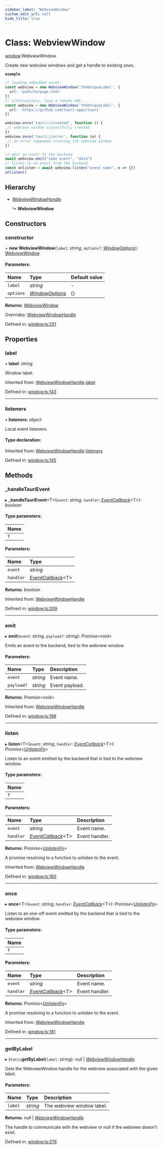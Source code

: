 ```yaml
---
sidebar_label: "WebviewWindow"
custom_edit_url: null
hide_title: true
---
```


# Class: WebviewWindow

[window](../modules/window.md).WebviewWindow

Create new webview windows and get a handle to existing ones.

**`example`** 
```typescript
// loading embedded asset:
const webview = new WebviewWindow('theUniqueLabel', {
  url: 'path/to/page.html'
})
// alternatively, load a remote URL:
const webview = new WebviewWindow('theUniqueLabel', {
  url: 'https://github.com/tauri-apps/tauri'
})

webview.once('tauri://created', function () {
 // webview window successfully created
})
webview.once('tauri://error', function (e) {
 // an error happened creating the webview window
})

// emit an event to the backend
await webview.emit("some event", "data")
// listen to an event from the backend
const unlisten = await webview.listen("event name", e => {})
unlisten()
```

## Hierarchy

* [*WebviewWindowHandle*](window.webviewwindowhandle.md)

  ↳ **WebviewWindow**

## Constructors

### constructor

\+ **new WebviewWindow**(`label`: *string*, `options?`: [*WindowOptions*](../interfaces/window.windowoptions.md)): [*WebviewWindow*](window.webviewwindow.md)

#### Parameters:

Name | Type | Default value |
:------ | :------ | :------ |
`label` | *string* | - |
`options` | [*WindowOptions*](../interfaces/window.windowoptions.md) | {} |

**Returns:** [*WebviewWindow*](window.webviewwindow.md)

Overrides: [WebviewWindowHandle](window.webviewwindowhandle.md)

Defined in: [window.ts:251](https://github.com/tauri-apps/tauri/blob/3afef190/tooling/api/src/window.ts#L251)

## Properties

### label

• **label**: *string*

Window label.

Inherited from: [WebviewWindowHandle](window.webviewwindowhandle.md).[label](window.webviewwindowhandle.md#label)

Defined in: [window.ts:143](https://github.com/tauri-apps/tauri/blob/3afef190/tooling/api/src/window.ts#L143)

___

### listeners

• **listeners**: *object*

Local event listeners.

#### Type declaration:

Inherited from: [WebviewWindowHandle](window.webviewwindowhandle.md).[listeners](window.webviewwindowhandle.md#listeners)

Defined in: [window.ts:145](https://github.com/tauri-apps/tauri/blob/3afef190/tooling/api/src/window.ts#L145)

## Methods

### \_handleTauriEvent

▸ **_handleTauriEvent**<T\>(`event`: *string*, `handler`: [*EventCallback*](../modules/event.md#eventcallback)<T\>): *boolean*

#### Type parameters:

Name |
:------ |
`T` |

#### Parameters:

Name | Type |
:------ | :------ |
`event` | *string* |
`handler` | [*EventCallback*](../modules/event.md#eventcallback)<T\> |

**Returns:** *boolean*

Inherited from: [WebviewWindowHandle](window.webviewwindowhandle.md)

Defined in: [window.ts:209](https://github.com/tauri-apps/tauri/blob/3afef190/tooling/api/src/window.ts#L209)

___

### emit

▸ **emit**(`event`: *string*, `payload?`: *string*): *Promise*<void\>

Emits an event to the backend, tied to the webview window.

#### Parameters:

Name | Type | Description |
:------ | :------ | :------ |
`event` | *string* | Event name.   |
`payload?` | *string* | Event payload.    |

**Returns:** *Promise*<void\>

Inherited from: [WebviewWindowHandle](window.webviewwindowhandle.md)

Defined in: [window.ts:198](https://github.com/tauri-apps/tauri/blob/3afef190/tooling/api/src/window.ts#L198)

___

### listen

▸ **listen**<T\>(`event`: *string*, `handler`: [*EventCallback*](../modules/event.md#eventcallback)<T\>): *Promise*<[*UnlistenFn*](../modules/event.md#unlistenfn)\>

Listen to an event emitted by the backend that is tied to the webview window.

#### Type parameters:

Name |
:------ |
`T` |

#### Parameters:

Name | Type | Description |
:------ | :------ | :------ |
`event` | *string* | Event name.   |
`handler` | [*EventCallback*](../modules/event.md#eventcallback)<T\> | Event handler.   |

**Returns:** *Promise*<[*UnlistenFn*](../modules/event.md#unlistenfn)\>

A promise resolving to a function to unlisten to the event.

Inherited from: [WebviewWindowHandle](window.webviewwindowhandle.md)

Defined in: [window.ts:160](https://github.com/tauri-apps/tauri/blob/3afef190/tooling/api/src/window.ts#L160)

___

### once

▸ **once**<T\>(`event`: *string*, `handler`: [*EventCallback*](../modules/event.md#eventcallback)<T\>): *Promise*<[*UnlistenFn*](../modules/event.md#unlistenfn)\>

Listen to an one-off event emitted by the backend that is tied to the webview window.

#### Type parameters:

Name |
:------ |
`T` |

#### Parameters:

Name | Type | Description |
:------ | :------ | :------ |
`event` | *string* | Event name.   |
`handler` | [*EventCallback*](../modules/event.md#eventcallback)<T\> | Event handler.   |

**Returns:** *Promise*<[*UnlistenFn*](../modules/event.md#unlistenfn)\>

A promise resolving to a function to unlisten to the event.

Inherited from: [WebviewWindowHandle](window.webviewwindowhandle.md)

Defined in: [window.ts:181](https://github.com/tauri-apps/tauri/blob/3afef190/tooling/api/src/window.ts#L181)

___

### getByLabel

▸ `Static`**getByLabel**(`label`: *string*): *null* \| [*WebviewWindowHandle*](window.webviewwindowhandle.md)

Gets the WebviewWindow handle for the webview associated with the given label.

#### Parameters:

Name | Type | Description |
:------ | :------ | :------ |
`label` | *string* | The webview window label.   |

**Returns:** *null* \| [*WebviewWindowHandle*](window.webviewwindowhandle.md)

The handle to communicate with the webview or null if the webview doesn't exist.

Defined in: [window.ts:276](https://github.com/tauri-apps/tauri/blob/3afef190/tooling/api/src/window.ts#L276)
